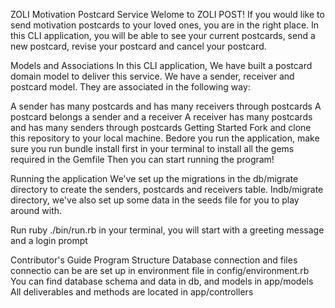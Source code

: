 ZOLI Motivation Postcard Service
Welome to ZOLI POST! If you would like to send motivation postcards to your loved ones, you are in the right place. In this CLI application, you will be able to see your current postcards, send a new postcard, revise your postcard and cancel your postcard.

Models and Associations
In this CLI application, We have built a postcard domain model to deliver this service. We have a sender, receiver and postcard model. They are associated in the following way:

A sender has many postcards and has many receivers through postcards
A postcard belongs a sender and a receiver
A receiver has many postcards and has many senders through postcards
Getting Started
Fork and clone this repository to your local machine. Bedore you run the application, make sure you run bundle install first in your terminal to install all the gems required in the Gemfile Then you can start running the program!

Running the application
We've set up the migrations in the db/migrate directory to create the senders, postcards and receivers table. Indb/migrate directory, we've also set up some data in the seeds file for you to play around with.

Run ruby ./bin/run.rb in your terminal, you will start with a greeting message and a login prompt

Contributor's Guide
Program Structure
Database connection and files connectio can be are set up in environment file in config/environment.rb
You can find database schema and data in db, and models in app/models
All deliverables and methods are located in app/controllers
